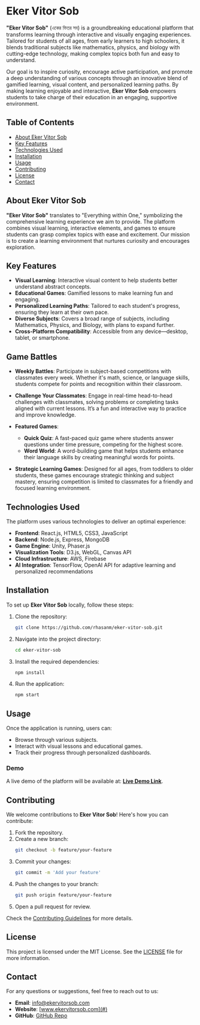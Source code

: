 # Eker Vitor Sob

**"Eker Vitor Sob"** (একের ভিতর সব) is a groundbreaking educational platform that transforms learning through interactive and visually engaging experiences. Tailored for students of all ages, from early learners to high schoolers, it blends traditional subjects like mathematics, physics, and biology with cutting-edge technology, making complex topics both fun and easy to understand.

Our goal is to inspire curiosity, encourage active participation, and promote a deep understanding of various concepts through an innovative blend of gamified learning, visual content, and personalized learning paths. By making learning enjoyable and interactive, **Eker Vitor Sob** empowers students to take charge of their education in an engaging, supportive environment.

## Table of Contents

- [About Eker Vitor Sob](#about-eker-vitor-sob)
- [Key Features](#key-features)
- [Technologies Used](#technologies-used)
- [Installation](#installation)
- [Usage](#usage)
- [Contributing](#contributing)
- [License](#license)
- [Contact](#contact)

## About Eker Vitor Sob

**"Eker Vitor Sob"** translates to "Everything within One," symbolizing the comprehensive learning experience we aim to provide. The platform combines visual learning, interactive elements, and games to ensure students can grasp complex topics with ease and excitement. Our mission is to create a learning environment that nurtures curiosity and encourages exploration.

## Key Features

- **Visual Learning**: Interactive visual content to help students better understand abstract concepts.
- **Educational Games**: Gamified lessons to make learning fun and engaging.
- **Personalized Learning Paths**: Tailored to each student's progress, ensuring they learn at their own pace.
- **Diverse Subjects**: Covers a broad range of subjects, including Mathematics, Physics, and Biology, with plans to expand further.
- **Cross-Platform Compatibility**: Accessible from any device—desktop, tablet, or smartphone.

## Game Battles

- **Weekly Battles**: Participate in subject-based competitions with classmates every week. Whether it's math, science, or language skills, students compete for points and recognition within their classroom.
  
- **Challenge Your Classmates**: Engage in real-time head-to-head challenges with classmates, solving problems or completing tasks aligned with current lessons. It’s a fun and interactive way to practice and improve knowledge.

- **Featured Games**:
  - **Quick Quiz**: A fast-paced quiz game where students answer questions under time pressure, competing for the highest score.
  - **Word World**: A word-building game that helps students enhance their language skills by creating meaningful words for points.

- **Strategic Learning Games**: Designed for all ages, from toddlers to older students, these games encourage strategic thinking and subject mastery, ensuring competition is limited to classmates for a friendly and focused learning environment.

## Technologies Used

The platform uses various technologies to deliver an optimal experience:

- **Frontend**: React.js, HTML5, CSS3, JavaScript
- **Backend**: Node.js, Express, MongoDB
- **Game Engine**: Unity, Phaser.js
- **Visualization Tools**: D3.js, WebGL, Canvas API
- **Cloud Infrastructure**: AWS, Firebase
- **AI Integration**: TensorFlow, OpenAI API for adaptive learning and personalized recommendations

## Installation

To set up **Eker Vitor Sob** locally, follow these steps:

1. Clone the repository:
   ```bash
   git clone https://github.com/rhasanm/eker-vitor-sob.git
   ```

2. Navigate into the project directory:
   ```bash
   cd eker-vitor-sob
   ```

3. Install the required dependencies:
   ```bash
   npm install
   ```

4. Run the application:
   ```bash
   npm start
   ```

## Usage

Once the application is running, users can:

- Browse through various subjects.
- Interact with visual lessons and educational games.
- Track their progress through personalized dashboards.

### Demo

A live demo of the platform will be available at: [**Live Demo Link**](#).

## Contributing

We welcome contributions to **Eker Vitor Sob**! Here's how you can contribute:

1. Fork the repository.
2. Create a new branch:
   ```bash
   git checkout -b feature/your-feature
   ```
3. Commit your changes:
   ```bash
   git commit -m 'Add your feature'
   ```
4. Push the changes to your branch:
   ```bash
   git push origin feature/your-feature
   ```
5. Open a pull request for review.

Check the [Contributing Guidelines](CONTRIBUTING.md) for more details.

## License

This project is licensed under the MIT License. See the [LICENSE](LICENSE) file for more information.

## Contact

For any questions or suggestions, feel free to reach out to us:

- **Email**: info@ekervitorsob.com
- **Website**: [www.ekervitorsob.com](#)
- **GitHub**: [GitHub Repo](https://github.com/rhasanm/eker-vitor-sob)

